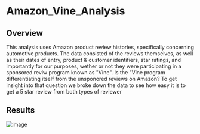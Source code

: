 # Amazon_Vine_Analysis 
## Overview
This analysis uses Amazon product review histories, specifically concerning automotive products.  The data consisted of the reviews themselves, as well as their dates of entry, product & customer identifiers, star ratings, and importantly for our purposes, wether or not they were participating in a sponsored reviw program known as "Vine".
Is the "Vine program differentiating itself from the unsponored reviews on Amazon?  To get insight into that question we broke down the data to see how easy it is to get a 5 star review from both types of reviewer
## Results
![image](https://user-images.githubusercontent.com/111530580/208141774-63f3a265-e9af-4c1b-b05d-389847e84c27.png)
